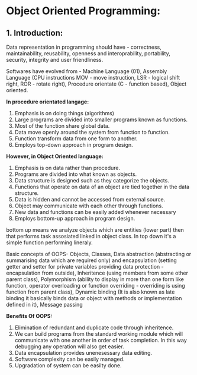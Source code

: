 # Object Oriented Programming:
## 1. Introduction:
Data representation in programming should have - correctness, maintainability, reusability, openness and interoprability, portability, security, integrity and user friendliness.

Softwares have evolved from - Machine Language (01), Assembly Language (CPU instructions MOV - move instruction, LSR - logical shift right, ROR - rotate right), Procedure orientate (C - function based), Object oriented.

**In procedure orientated langage:**
1) Emphasis is on doing things (algorithms)
2) Large programs are divided into smaller programs known as functions.
3) Most of the function share global data.
4) Data move openly around the system from function to function.
5) Function transform data from one form to another.
6) Employs top-down approach in program design.
   
**However, in Object Oriented language:**
1) Emphasis is on data rather than procedure.
2) Programs are divided into what known as objects.
3) Data structure is designed such as they categorize the objects.
4) Functions that operate on data of an object are tied together in the data structure.
5) Data is hidden and cannot be accessed from external source.
6) Object may communicate with each other through functions.
7) New data and functions can be easily added whenever necessary
8) Employs bottom-up approach in program design.

bottom up means we analyze objects which are entities (lower part) then that performs task assosiated linked in object class. In top down it's a simple function performing lineraly.

Basic concepts of OOPS- Objects, Classes, Data abstraction (abstracting or summarising data which are required only) and encapsulation (setting getter and setter for private variables providing data protection - encapsulation from outside), Inheritence (using members from some other parent class), Polymorphism (ability to display in more than one form like function, operator overloading or function overriding - overriding is using function from parent class), Dynamic binding (It is also known as late binding it basically binds data or object with methods or implementation defined in it), Message passing

**Benefits Of OOPS:**<br>
1) Elimination of redundant and duplicate code through inheritence.
2) We can build programs from the standard working module which will communicate with one another in order of task completion. In this way debugging any operation will also get easier.
3) Data encapsulation provides unenesessary data editing.
4) Software complexity can be easily managed.
5) Upgradation of system can be easilty done.
